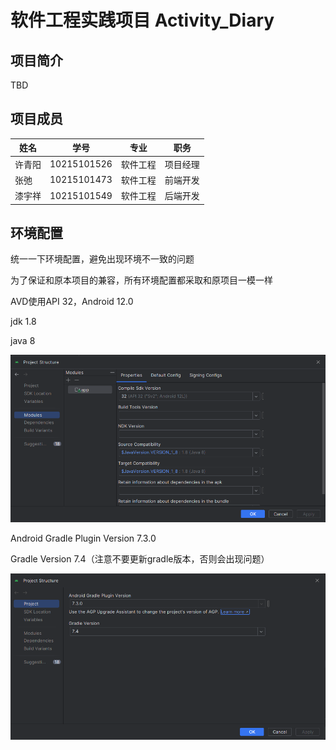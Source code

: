 # 软件工程实践项目 Activity_Diary

## 项目简介

TBD

## 项目成员

| 姓名   | 学号        | 专业     | 职务     |
| ------ | ----------- | -------- | -------- |
| 许青阳 | 10215101526 | 软件工程 | 项目经理 |
| 张弛   | 10215101473 | 软件工程 | 前端开发 |
| 漆宇祥 | 10215101549 | 软件工程 | 后端开发 |

## 环境配置

统一一下环境配置，避免出现环境不一致的问题

为了保证和原本项目的兼容，所有环境配置都采取和原项目一模一样

AVD使用API 32，Android 12.0

jdk 1.8

java 8

![Java](images/Java.png)

Android Gradle Plugin Version 7.3.0

Gradle Version 7.4（注意不要更新gradle版本，否则会出现问题）

![Gradle](images/Gradle.png)

